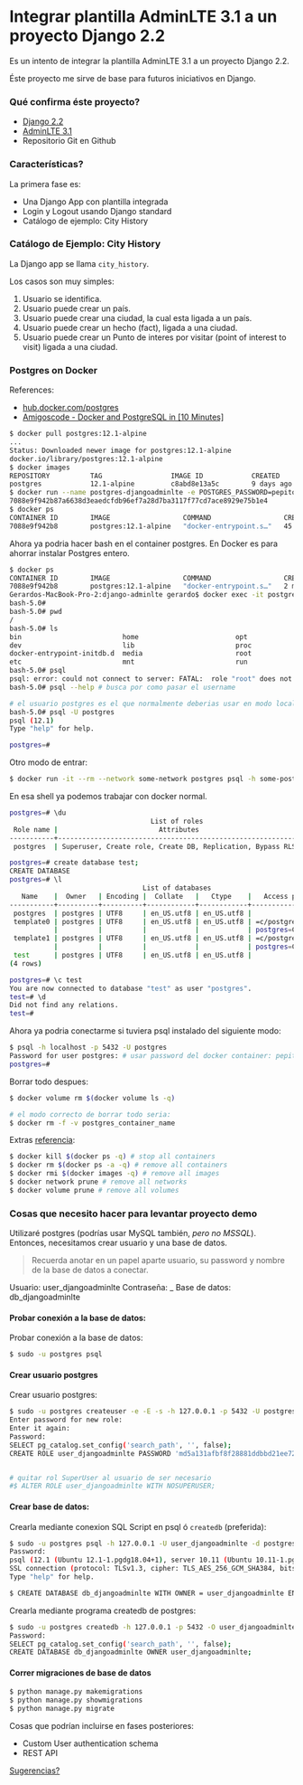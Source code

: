 # Integrar plantilla AdminLTE 3.1 a un proyecto Django 2.2 

Es un intento de integrar la plantilla AdminLTE 3.1 a un proyecto Django 2.2.

Éste proyecto me sirve de base para futuros iniciativos en Django. 


### Qué confirma éste proyecto?

 * [Django 2.2](https://www.djangoproject.com/)
 * [AdminLTE 3.1](https://adminlte.io)
 * Repositorio Git en Github


### Características?

La primera fase es:

 * Una Django App con plantilla integrada
 * Login y Logout usando Django standard
 * Catálogo de ejemplo: City History

### Catálogo de Ejemplo: City History

La Django app se llama ```city_history```.

Los casos son muy simples:
 1. Usuario se identifica.
 2. Usuario puede crear un país.
 3. Usuario puede crear una ciudad, la cual esta ligada a un país.
 4. Usuario puede crear un hecho (fact), ligada a una ciudad.
 5. Usuario puede crear un Punto de interes por visitar (point of interest to visit) ligada a una ciudad.


### Postgres on Docker

References:
* [hub.docker.com/postgres](https://hub.docker.com/_/postgres)
* [Amigoscode - Docker and PostgreSQL in [10 Minutes]](https://youtu.be/aHbE3pTyG-Q)


```bash
$ docker pull postgres:12.1-alpine
...
Status: Downloaded newer image for postgres:12.1-alpine
docker.io/library/postgres:12.1-alpine
$ docker images
REPOSITORY          TAG                 IMAGE ID            CREATED             SIZE
postgres            12.1-alpine         c8abd8e13a5c        9 days ago          146MB
$ docker run --name postgres-djangoadminlte -e POSTGRES_PASSWORD=pepito_cabroncito -d -p 5432:5432 postgres:12.1-alpine
7088e9f942b87a6638d3eaedcfdb96ef7a28d7ba3117f77cd7ace8929e75b1e4
$ docker ps
CONTAINER ID        IMAGE                  COMMAND                  CREATED             STATUS              PORTS                    NAMES
7088e9f942b8        postgres:12.1-alpine   "docker-entrypoint.s…"   45 seconds ago      Up 45 seconds       0.0.0.0:5432->5432/tcp   postgres-djangoadminlte
```

Ahora ya podria hacer bash en el container postgres. En Docker es para ahorrar instalar Postgres entero.
```bash
$ docker ps
CONTAINER ID        IMAGE                  COMMAND                  CREATED             STATUS              PORTS                    NAMES
7088e9f942b8        postgres:12.1-alpine   "docker-entrypoint.s…"   2 minutes ago       Up 2 minutes        0.0.0.0:5432->5432/tcp   postgres-djangoadminlte
Gerardos-MacBook-Pro-2:django-adminlte gerardo$ docker exec -it postgres-djangoadminlte bash
bash-5.0# 
bash-5.0# pwd
/
bash-5.0# ls
bin                         home                        opt                         sbin                        usr
dev                         lib                         proc                        srv                         var
docker-entrypoint-initdb.d  media                       root                        sys
etc                         mnt                         run                         tmp
bash-5.0# psql
psql: error: could not connect to server: FATAL:  role "root" does not exist
bash-5.0# psql --help # busca por como pasar el username

# el usuario postgres es el que normalmente deberias usar en modo local
bash-5.0# psql -U postgres
psql (12.1)
Type "help" for help.

postgres=#
```

Otro modo de entrar:
```bash
$ docker run -it --rm --network some-network postgres psql -h some-postgres -U postgres
```


En esa shell ya podemos trabajar con docker normal.
```bash
postgres=# \du
                                   List of roles
 Role name |                         Attributes                         | Member of 
-----------+------------------------------------------------------------+-----------
 postgres  | Superuser, Create role, Create DB, Replication, Bypass RLS | {}

postgres=# create database test;
CREATE DATABASE
postgres=# \l
                                 List of databases
   Name    |  Owner   | Encoding |  Collate   |   Ctype    |   Access privileges   
-----------+----------+----------+------------+------------+-----------------------
 postgres  | postgres | UTF8     | en_US.utf8 | en_US.utf8 | 
 template0 | postgres | UTF8     | en_US.utf8 | en_US.utf8 | =c/postgres          +
           |          |          |            |            | postgres=CTc/postgres
 template1 | postgres | UTF8     | en_US.utf8 | en_US.utf8 | =c/postgres          +
           |          |          |            |            | postgres=CTc/postgres
 test      | postgres | UTF8     | en_US.utf8 | en_US.utf8 | 
(4 rows)

postgres=# \c test
You are now connected to database "test" as user "postgres".
test=# \d
Did not find any relations.
test=# 
```

Ahora ya podria conectarme si tuviera psql instalado del siguiente modo:
```bash
$ psql -h localhost -p 5432 -U postgres
Password for user postgres: # usar password del docker container: pepito_cabroncito
postgres=#
```

Borrar todo despues:
```bash
$ docker volume rm $(docker volume ls -q)

# el modo correcto de borrar todo seria:
$ docker rm -f -v postgres_container_name
```

Extras [referencia](https://stackoverflow.com/questions/43618517/docker-postgress-clear-all-data):
```bash
$ docker kill $(docker ps -q) # stop all containers
$ docker rm $(docker ps -a -q) # remove all containers 
$ docker rmi $(docker images -q) # remove all images
$ docker network prune # remove all networks
$ docker volume prune # remove all volumes 
```


### Cosas que necesito hacer para levantar proyecto demo

Utilizaré postgres (podrías usar MySQL también, _pero no MSSQL_). Entonces, necesitamos crear usuario y una base de datos.

> Recuerda anotar en un papel aparte usuario, su password y nombre de la base de datos a conectar.

Usuario: user_djangoadminlte
Contraseña: _
Base de datos: db_djangoadminlte


#### Probar conexión a la base de datos:
Probar conexión a la base de datos:
```bash
$ sudo -u postgres psql
```

#### Crear usuario postgres
 
Crear usuario postgres:
```bash
$ sudo -u postgres createuser -e -E -s -h 127.0.0.1 -p 5432 -U postgres -W -P user_djangoadminlte
Enter password for new role: 
Enter it again: 
Password: 
SELECT pg_catalog.set_config('search_path', '', false);
CREATE ROLE user_djangoadminlte PASSWORD 'md5a131afbf8f28881ddbbd21ee72e564f1' SUPERUSER CREATEDB CREATEROLE INHERIT LOGIN;


# quitar rol SuperUser al usuario de ser necesario
#$ ALTER ROLE user_djangoadminlte WITH NOSUPERUSER;
```

#### Crear base de datos:
Crearla mediante conexion SQL Script en psql ó ```createdb``` (preferida):

```bash
$ sudo -u postgres psql -h 127.0.0.1 -U user_djangoadminlte -d postgres -W -p 5432
Password: 
psql (12.1 (Ubuntu 12.1-1.pgdg18.04+1), server 10.11 (Ubuntu 10.11-1.pgdg18.04+1))
SSL connection (protocol: TLSv1.3, cipher: TLS_AES_256_GCM_SHA384, bits: 256, compression: off)
Type "help" for help.

$ CREATE DATABASE db_djangoadminlte WITH OWNER = user_djangoadminlte ENCODING = 'UTF8' CONNECTION LIMIT = -1;
```

Crearla mediante programa createdb de postgres:
```bash
$ sudo -u postgres createdb -h 127.0.0.1 -p 5432 -O user_djangoadminlte -U user_djangoadminlte -W -e db_djangoadminlte
Password: 
SELECT pg_catalog.set_config('search_path', '', false);
CREATE DATABASE db_djangoadminlte OWNER user_djangoadminlte;
```

#### Correr migraciones de base de datos

```bash
$ python manage.py makemigrations
$ python manage.py showmigrations
$ python manage.py migrate
```



Cosas que podrían incluirse en fases posteriores:
 * Custom User authentication schema
 * REST API

[Sugerencias?](https://twitter.com/gpalazuelos)

